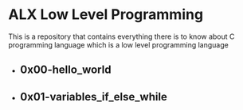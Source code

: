 # ALX Low Level Programming
This is a repository that contains everything there is to know about C programming language which is a low level programming language

- ## 0x00-hello_world
- ## 0x01-variables_if_else_while
